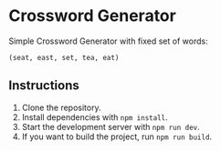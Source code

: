 # Crossword Generator

Simple Crossword Generator with fixed set of words: 

```(seat, east, set, tea, eat)```

## Instructions

1. Clone the repository.
2. Install dependencies with `npm install`.
3. Start the development server with `npm run dev`.
4. If you want to build the project, run `npm run build`.